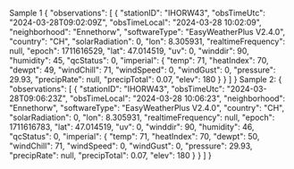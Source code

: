Sample 1
    {
    "observations": [
        {
        "stationID": "IHORW43",
        "obsTimeUtc": "2024-03-28T09:02:09Z",
        "obsTimeLocal": "2024-03-28 10:02:09",
        "neighborhood": "Ennethorw",
        "softwareType": "EasyWeatherPlus V2.4.0",
        "country": "CH",
        "solarRadiation": 0,
        "lon": 8.305931,
        "realtimeFrequency": null,
        "epoch": 1711616529,
        "lat": 47.014519,
        "uv": 0,
        "winddir": 90,
        "humidity": 45,
        "qcStatus": 0,
        "imperial": {
            "temp": 71,
            "heatIndex": 70,
            "dewpt": 49,
            "windChill": 71,
            "windSpeed": 0,
            "windGust": 0,
            "pressure": 29.93,
            "precipRate": null,
            "precipTotal": 0.07,
            "elev": 180
        }
        }
    ]
    }
Sample 2:
    {
  "observations": [
    {
      "stationID": "IHORW43",
      "obsTimeUtc": "2024-03-28T09:06:23Z",
      "obsTimeLocal": "2024-03-28 10:06:23",
      "neighborhood": "Ennethorw",
      "softwareType": "EasyWeatherPlus V2.4.0",
      "country": "CH",
      "solarRadiation": 0,
      "lon": 8.305931,
      "realtimeFrequency": null,
      "epoch": 1711616783,
      "lat": 47.014519,
      "uv": 0,
      "winddir": 90,
      "humidity": 46,
      "qcStatus": 0,
      "imperial": {
        "temp": 71,
        "heatIndex": 70,
        "dewpt": 50,
        "windChill": 71,
        "windSpeed": 0,
        "windGust": 0,
        "pressure": 29.93,
        "precipRate": null,
        "precipTotal": 0.07,
        "elev": 180
      }
    }
  ]
}